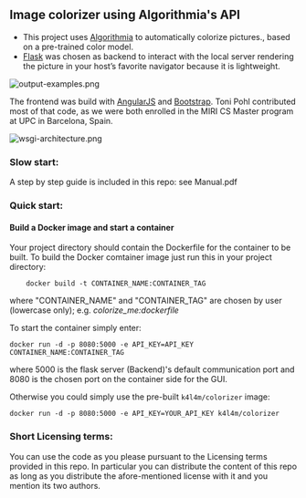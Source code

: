 ﻿## Image colorizer using Algorithmia's API

- This project uses [Algorithmia](https://algorithmia.com) to automatically colorize pictures., based on a pre-trained color model.
- [Flask](http://flask.pocoo.org) was chosen as backend to interact with the local server rendering the picture in your host’s favorite navigator because it is lightweight.

![output-examples.png](attachment:output-examples.png)

The frontend was build with [AngularJS](https://angularjs.org) and [Bootstrap](http://getbootstrap.com). Toni Pohl contributed most of that code, as we were both enrolled in the MIRI CS Master program at UPC in Barcelona, Spain.


![wsgi-architecture.png](attachment:wsgi-architecture.png)


### Slow start:
A step by step guide is included in this repo: see Manual.pdf

### Quick start:

#### Build a Docker image and start a container
Your project directory should contain the Dockerfile for the container to be built.
To build the Docker comtainer image just run this in your project directory:
```
    docker build -t CONTAINER_NAME:CONTAINER_TAG
```
where "CONTAINER_NAME" and "CONTAINER_TAG" are chosen by user (lowercase
only); e.g. _colorize_me:dockerfile_


To start the container simply enter:
```
docker run -d -p 8080:5000 -e API_KEY=API_KEY CONTAINER_NAME:CONTAINER_TAG
```
where 5000 is the flask server (Backend)'s default communication port and
8080 is the chosen port on the container side for the GUI.

Otherwise you could simply use the pre-built `k4l4m/colorizer` image:
```
docker run -d -p 8080:5000 -e API_KEY=YOUR_API_KEY k4l4m/colorizer
```

### Short Licensing terms:
You can use the code as you please pursuant to the Licensing terms provided in this repo. In particular you can distribute the content of this repo as long as you distribute the afore-mentioned license with it and you mention its two authors.
